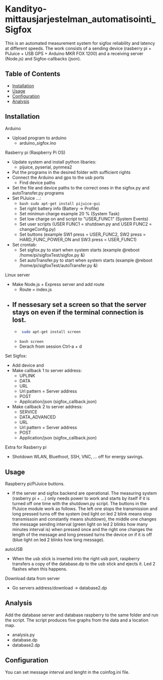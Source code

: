 # Kandityo-mittausjarjestelman_automatisointi_Sigfox

This is an automated measurement system for sigfox reliability and latency at different speeds. The work consists of a sending device (rasberry pi + PiJuice + USB GPS + Arduino MKR FOX 1200) and a receiving server (Node.js) and Sigfox-callbacks (json).

## Table of Contents

- [Installation](#installation)
- [Usage](#usage)
- [Configuration](#configuration)
- [Analysis](#analysis)


## Installation

Arduino
  * Upload program to arduino
    - arduino_sigfox.ino

Rasberry pi (Raspberry Pi OS)
  * Update system and install python libaries:
    - pijuice, pyserial, pynmea2
  * Put the programs in the desired folder with sufficient rights
  * Connect the Arduino and gps to the usb ports
    - Find device paths
  * Set the file and device paths to the correct ones in the sigfox.py and autoTransfer.py programs
  * Set PiJuice ...:
    - ```bash sudo apt-get install pijuice-gui ```
    - Set right battery info (Battery -> Profile)
    - Set minimun charge esample 20 % (System Task)
    - Set low charge on and script to "USER_FUNC1" (System Events)
    - Set user scripts (USER FUNC1 = shutdown.py and USER FUNC2 = changeConfig.py)
    - Set buttons (example SW1 press = USER_FUNC2, SW2 press = HARD_FUNC_POWER_ON and SW3 press = USER_FUNC1)
  * Set crontab:
    - Set sigfox.py to start when system starts (example @reboot /home/pi/sigfoxTest/sigfox.py &)
    - Set autoTransfer.py to start when system starts (example @reboot /home/pi/sigfoxTest/autoTransfer.py &)


Linux server
  * Make Node.js + Express server and add route
    - Route = index.js
  * If nessesary set a screen so that the server stays on even if the terminal connection is lost.
    - 
    - ```bash
       sudo apt-get install screen
      ```
    - ```bash screen```
    - Derach from session Ctrl-a + d

Set Sigfox:
  * Add device and
  * Make callback 1 to server address:
    - UPLINK 
    - DATA
    - URL
    - Url pattern = Server address
    - POST
    - Application/json (sigfox_callback.json)
  * Make callback 2 to server address:
    - SERVICE
    - DATA_ADVANCED
    - URL
    - Url pattern = Server address
    - POST
    - Application/json (sigfox_callback.json)

Extra for Rasberry pi
  * Shotdown WLAN, Bluethoot, SSH, VNC, ... off for energy savings.
  

## Usage
Raspberry pi/PiJuice buttons.
* If the server and sigfox backend are operational. The measuring system (rasberry pi + ...) only needs power to work and starts by itself if it is turned off one time with the shutdown.py script. The buttons in the PiJuice module work as follows. The left one stops the transmission and long pressed turns off the system (red light on led 2 blink means stop transmissoin and constantly means shutdown), the middle one changes the message sending interval (green light on led 2 blinks how many minutes interval is) when pressed once and the right one changes the length of the message and long pressed turns the device on if it is off (blue light on led 2 blinks how long message).

autoUSB
* When the usb stick is inserted into the right usb port, raspberry transfers a copy of the database.dp to the usb stick and ejects it. Led 2 flashes when this happens.

Download data from server
* Go servers address/download -> database2.dp

## Analysis

Add the database server and database raspberry to the same folder and run the script. The script produces five graphs from the data and a location map.
- analysis.py
- database.dp
- database2.dp

## Configuration

You can set message interval and lenght in the coinfog.ini file. 


